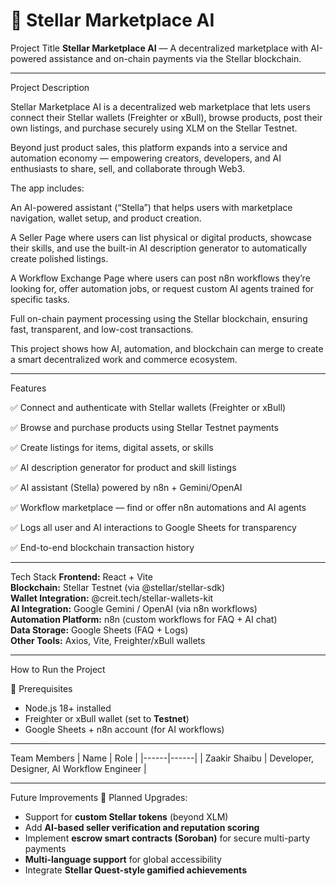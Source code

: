 
# 🌟 Stellar Marketplace AI

Project Title
**Stellar Marketplace AI** — A decentralized marketplace with AI-powered assistance and on-chain payments via the Stellar blockchain.

---

 Project Description

Stellar Marketplace AI is a decentralized web marketplace that lets users connect their Stellar wallets (Freighter or xBull), browse products, post their own listings, and purchase securely using XLM on the Stellar Testnet.

Beyond just product sales, this platform expands into a service and automation economy — empowering creators, developers, and AI enthusiasts to share, sell, and collaborate through Web3.

The app includes:

An AI-powered assistant (“Stella”) that helps users with marketplace navigation, wallet setup, and product creation.

A Seller Page where users can list physical or digital products, showcase their skills, and use the built-in AI description generator to automatically create polished listings.

A Workflow Exchange Page where users can post n8n workflows they’re looking for, offer automation jobs, or request custom AI agents trained for specific tasks.

Full on-chain payment processing using the Stellar blockchain, ensuring fast, transparent, and low-cost transactions.

This project shows how AI, automation, and blockchain can merge to create a smart decentralized work and commerce ecosystem.

---

Features

✅ Connect and authenticate with Stellar wallets (Freighter or xBull)

✅ Browse and purchase products using Stellar Testnet payments

✅ Create listings for items, digital assets, or skills

✅ AI description generator for product and skill listings

✅ AI assistant (Stella) powered by n8n + Gemini/OpenAI

✅ Workflow marketplace — find or offer n8n automations and AI agents

✅ Logs all user and AI interactions to Google Sheets for transparency

✅ End-to-end blockchain transaction history 

---

Tech Stack
**Frontend:** React + Vite  
**Blockchain:** Stellar Testnet (via @stellar/stellar-sdk)  
**Wallet Integration:** @creit.tech/stellar-wallets-kit  
**AI Integration:** Google Gemini / OpenAI (via n8n workflows)  
**Automation Platform:** n8n (custom workflows for FAQ + AI chat)  
**Data Storage:** Google Sheets (FAQ + Logs)  
**Other Tools:** Axios, Vite, Freighter/xBull wallets  

---

How to Run the Project

 🧩 Prerequisites
- Node.js 18+ installed  
- Freighter or xBull wallet (set to **Testnet**)  
- Google Sheets + n8n account (for AI workflows)  

---

Team Members
| Name | Role |
|------|------|
| Zaakir Shaibu | Developer, Designer, AI Workflow Engineer |

---

Future Improvements
🚀 Planned Upgrades:
- Support for **custom Stellar tokens** (beyond XLM)
- Add **AI-based seller verification and reputation scoring**
- Implement **escrow smart contracts (Soroban)** for secure multi-party payments
- **Multi-language support** for global accessibility
- Integrate **Stellar Quest-style gamified achievements**

